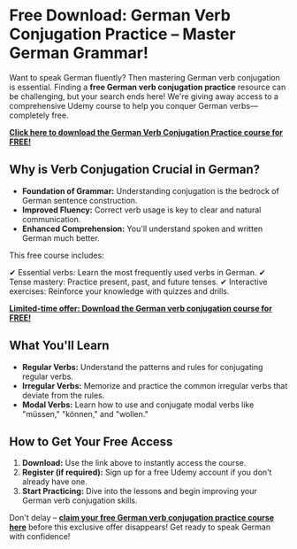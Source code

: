 # Free Download: German Verb Conjugation Practice – Master German Grammar!

Want to speak German fluently? Then mastering German verb conjugation is essential. Finding a **free German verb conjugation practice** resource can be challenging, but your search ends here! We're giving away access to a comprehensive Udemy course to help you conquer German verbs—completely free.

[**Click here to download the German Verb Conjugation Practice course for FREE!**](https://udemywork.com/german-verb-conjugation-practice)

## Why is Verb Conjugation Crucial in German?

*   **Foundation of Grammar:** Understanding conjugation is the bedrock of German sentence construction.
*   **Improved Fluency:** Correct verb usage is key to clear and natural communication.
*   **Enhanced Comprehension:** You'll understand spoken and written German much better.

This free course includes:

✔ Essential verbs: Learn the most frequently used verbs in German.
✔ Tense mastery: Practice present, past, and future tenses.
✔ Interactive exercises: Reinforce your knowledge with quizzes and drills.

[**Limited-time offer: Download the German verb conjugation course for FREE!**](https://udemywork.com/german-verb-conjugation-practice)

## What You'll Learn

*   **Regular Verbs:** Understand the patterns and rules for conjugating regular verbs.
*   **Irregular Verbs:** Memorize and practice the common irregular verbs that deviate from the rules.
*   **Modal Verbs:** Learn how to use and conjugate modal verbs like "müssen," "können," and "wollen."

## How to Get Your Free Access

1.  **Download:** Use the link above to instantly access the course.
2.  **Register (if required):** Sign up for a free Udemy account if you don’t already have one.
3.  **Start Practicing:** Dive into the lessons and begin improving your German verb conjugation skills.

Don't delay – **[claim your free German verb conjugation practice course here](https://udemywork.com/german-verb-conjugation-practice)** before this exclusive offer disappears! Get ready to speak German with confidence!
